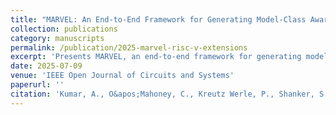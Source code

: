 ```yaml
---
title: "MARVEL: An End-to-End Framework for Generating Model-Class Aware Custom RISC-V Extensions for Lightweight AI"
collection: publications
category: manuscripts
permalink: /publication/2025-marvel-risc-v-extensions
excerpt: 'Presents MARVEL, an end-to-end framework for generating model-class aware custom RISC-V extensions specifically designed for lightweight AI applications.'
date: 2025-07-09
venue: 'IEEE Open Journal of Circuits and Systems'
paperurl: ''
citation: 'Kumar, A., O&apos;Mahoney, C., Kreutz Werle, P., Shanker, S., Nikolopoulos, D. S., Ji, B., Vandierendonck, H., & John, D. (2025). &quot;MARVEL: An End-to-End Framework for Generating Model-Class Aware Custom RISC-V Extensions for Lightweight AI.&quot; <i>IEEE Open Journal of Circuits and Systems</i>. (Accepted)'
---
```

